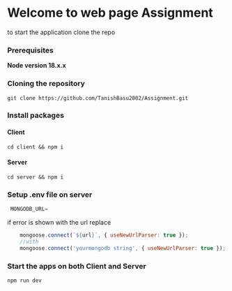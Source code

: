 # Welcome to web page Assignment

to start the application clone the repo
### Prerequisites

**Node version 18.x.x**

### Cloning the repository

```shell
git clone https://github.com/TanishBasu2002/Assignment.git
```

### Install packages
#### Client
```shell
cd client && npm i
```
#### Server
```shell
cd server && npm i
```

### Setup .env file on server

```js
 MONGODB_URL=
```
if error is shown with the url replace 
```js
    mongoose.connect(`${url}`, { useNewUrlParser: true });
    //with
    mongoose.connect('yourmongodb string', { useNewUrlParser: true });
```

### Start the apps on both Client and Server

```shell
npm run dev
```
